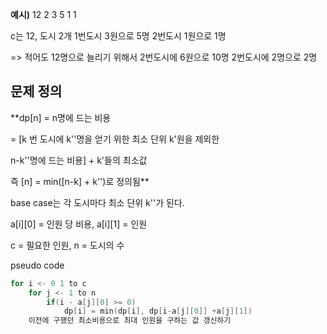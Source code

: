 
**예시)**
12 2
3 5
1 1

c는 12, 도시 2개
1번도시 3원으로 5명
2번도시 1원으로 1명

=> 적어도 12명으로 늘리기 위해서
2번도시에 6원으로 10명
2번도시에 2명으로 2명


## 문제 정의
**dp[n]
= n명에 드는 비용

= [k 번 도시에 k''명을 얻기 위한 최소 단위 k'원을 제외한

n-k''명에 드는 비용] + k'들의 최소값



즉 [n] = min([n-k] + k'')로 정의됨**

base case는 각 도시마다 최소 단위 k''가 된다.


a[i][0] = 인원 당 비용, a[i][1] = 인원


c = 필요한 인원, n = 도시의 수


pseudo code
```cpp:dp.cpp
for i <- 0 1 to c
	for j <- 1 to n
		if(i - a[j][0] >= 0)
			dp[i] = min(dp[i], dp[i-a[j][0]] +a[j][1])
	이전에 구했던 최소비용으로 최대 인원을 구하는 값 갱신하기
```
